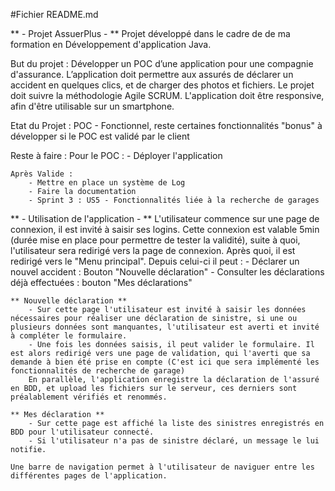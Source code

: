 #Fichier README.md

** - Projet AssuerPlus - **
Projet développé dans le cadre de de ma formation en Développement d'application Java.

But du projet :
    Développer un POC d’une application pour une compagnie d'assurance.
    L’application doit permettre aux assurés de déclarer un accident en quelques clics, et de charger des photos et fichiers.
    Le projet doit suivre la méthodologie Agile SCRUM.
    L'application doit être responsive, afin d'être utilisable sur un smartphone.

Etat du Projet :
    POC - Fonctionnel, reste certaines fonctionnalités "bonus" à développer si le POC est validé par le client

Reste à faire :
    Pour le POC : 
        - Déployer l'application

    Après Valide : 
        - Mettre en place un système de Log
        - Faire la documentation
        - Sprint 3 : US5 - Fonctionnalités liée à la recherche de garages

** - Utilisation de l'application - **
    L'utilisateur commence sur une page de connexion, il est invité à saisir ses logins. Cette connexion est valable 5min (durée mise en place pour permettre de tester la validité), suite à quoi, l'utilisateur sera redirigé vers la page de connexion.
    Après quoi, il est redirigé vers le "Menu principal". Depuis celui-ci il peut :
        - Déclarer un nouvel accident : Bouton "Nouvelle déclaration"
        - Consulter les déclarations déjà effectuées : bouton "Mes déclarations"

    ** Nouvelle déclaration ** 
        - Sur cette page l'utilisateur est invité à saisir les données nécessaires pour réaliser une déclaration de sinistre, si une ou plusieurs données sont manquantes, l'utilisateur est averti et invité à compléter le formulaire.
        - Une fois les données saisis, il peut valider le formulaire. Il est alors redirigé vers une page de validation, qui l'averti que sa demande à bien été prise en compte (C'est ici que sera implémenté les fonctionnalités de recherche de garage)
        En parallèle, l'application enregistre la déclaration de l'assuré en BDD, et upload les fichiers sur le serveur, ces derniers sont préalablement vérifiés et renommés.
    
    ** Mes déclaration **
        - Sur cette page est affiché la liste des sinistres enregistrés en BDD pour l'utilisateur connecté.
        - Si l'utilisateur n'a pas de sinistre déclaré, un message le lui notifie.

    Une barre de navigation permet à l'utilisateur de naviguer entre les différentes pages de l'application.
